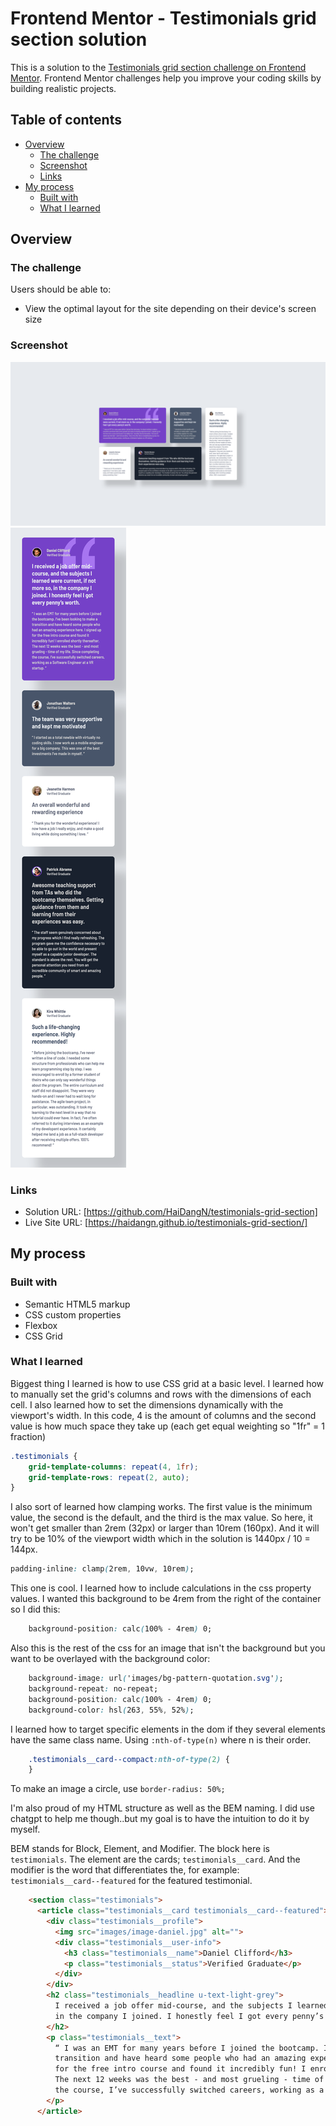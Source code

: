 # Frontend Mentor - Testimonials grid section solution

This is a solution to the [Testimonials grid section challenge on Frontend Mentor](https://www.frontendmentor.io/challenges/testimonials-grid-section-Nnw6J7Un7). Frontend Mentor challenges help you improve your coding skills by building realistic projects. 

## Table of contents

- [Overview](#overview)
  - [The challenge](#the-challenge)
  - [Screenshot](#screenshot)
  - [Links](#links)
- [My process](#my-process)
  - [Built with](#built-with)
  - [What I learned](#what-i-learned)

## Overview

### The challenge

Users should be able to:

- View the optimal layout for the site depending on their device's screen size

### Screenshot

![Desktop](/images/solution-screenshot-desktop.png)
![Mobile](/images/solution-screenshot-mobile.png)

### Links

- Solution URL: [https://github.com/HaiDangN/testimonials-grid-section]
- Live Site URL: [https://haidangn.github.io/testimonials-grid-section/]

## My process

### Built with

- Semantic HTML5 markup
- CSS custom properties
- Flexbox
- CSS Grid

### What I learned

Biggest thing I learned is how to use CSS grid at a basic level. I learned how to manually set the grid's columns and rows with the dimensions of each cell. I also learned how to set the dimensions dynamically with the viewport's width. In this code, 4 is the amount of columns and the second value is how much space they take up (each get equal weighting so "1fr" = 1 fraction)

```css
.testimonials {
    grid-template-columns: repeat(4, 1fr); 
    grid-template-rows: repeat(2, auto); 
}
```

I also sort of learned how clamping works. The first value is the minimum value, the second is the default, and the third is the max value. So here, it won't get smaller than 2rem (32px) or larger than 10rem (160px). And it will try to be 10% of the viewport width which in the solution is 1440px / 10 = 144px.

```css
padding-inline: clamp(2rem, 10vw, 10rem);
```

This one is cool. I learned how to include calculations in the css property values. I wanted this background to be 4rem from the right of the container so I did this:

```css
    background-position: calc(100% - 4rem) 0;
```

Also this is the rest of the css for an image that isn't the background but you want to be overlayed with the background color:

```css
    background-image: url('images/bg-pattern-quotation.svg');
    background-repeat: no-repeat;
    background-position: calc(100% - 4rem) 0;
    background-color: hsl(263, 55%, 52%);
```

I learned how to target specific elements in the dom if they several elements have the same class name. Using `:nth-of-type(n)` where n is their order.

``` css
    .testimonials__card--compact:nth-of-type(2) {
    }
```

To make an image a circle, use `border-radius: 50%;`

I'm also proud of my HTML structure as well as the BEM naming. I did use chatgpt to help me though..but my goal is to have the intuition to do it by myself.

BEM stands for Block, Element, and Modifier. The block here is `testimonials`. The element are the cards; `testimonials__card`. And the modifier is the word that differentiates the, for example: `testimonials__card--featured` for the featured testimonial.

```html
    <section class="testimonials">
      <article class="testimonials__card testimonials__card--featured">
        <div class="testimonials__profile">
          <img src="images/image-daniel.jpg" alt="">
          <div class="testimonials__user-info">
            <h3 class="testimonials__name">Daniel Clifford</h3>
            <p class="testimonials__status">Verified Graduate</p>
          </div>
        </div>
        <h2 class="testimonials__headline u-text-light-grey">
          I received a job offer mid-course, and the subjects I learned were current, if not more so,
          in the company I joined. I honestly feel I got every penny’s worth.
        </h2>
        <p class="testimonials__text">
          “ I was an EMT for many years before I joined the bootcamp. I’ve been looking to make a
          transition and have heard some people who had an amazing experience here. I signed up
          for the free intro course and found it incredibly fun! I enrolled shortly thereafter.
          The next 12 weeks was the best - and most grueling - time of my life. Since completing
          the course, I’ve successfully switched careers, working as a Software Engineer at a VR startup. ”
        </p>
      </article>
```